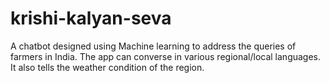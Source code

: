 # krishi-kalyan-seva
A chatbot designed using Machine learning to address the queries of farmers in India. The app can converse in various regional/local languages. It also tells the weather condition of the region.
